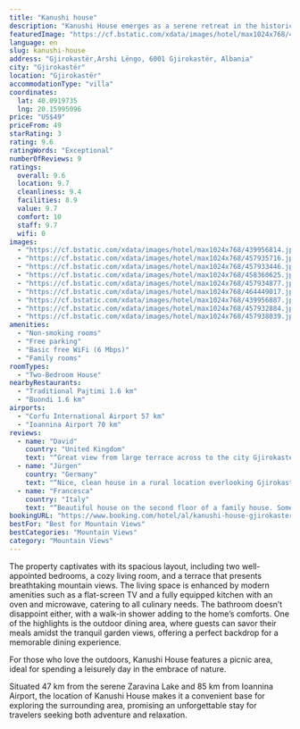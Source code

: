 ```yaml
---
title: "Kanushi house"
description: "Kanushi House emerges as a serene retreat in the historic heart of Gjirokastër, offering guests a unique blend of comfort and convenience with its air-conditioned accommodations that boast a private patio."
featuredImage: "https://cf.bstatic.com/xdata/images/hotel/max1024x768/439956814.jpg?k=52417ed56d67a7216ca3f0d95f96050af279c2f83fdc7fefa12ce3989d742a92&o=&hp=1"
language: en
slug: kanushi-house
address: "Gjirokastër,Arshi Lëngo, 6001 Gjirokastër, Albania"
city: "Gjirokastër"
location: "Gjirokastër"
accommodationType: "villa"
coordinates:
  lat: 40.0919735
  lng: 20.15995096
price: "US$49"
priceFrom: 49
starRating: 3
rating: 9.6
ratingWords: "Exceptional"
numberOfReviews: 9
ratings:
  overall: 9.6
  location: 9.7
  cleanliness: 9.4
  facilities: 8.9
  value: 9.7
  comfort: 10
  staff: 9.7
  wifi: 0
images:
  - "https://cf.bstatic.com/xdata/images/hotel/max1024x768/439956814.jpg?k=52417ed56d67a7216ca3f0d95f96050af279c2f83fdc7fefa12ce3989d742a92&o=&hp=1"
  - "https://cf.bstatic.com/xdata/images/hotel/max1024x768/457935716.jpg?k=7eb2f2d73839322fb58b6b0d7fe73fb63f24d96e9c92cf6ccf39f5f74ce86961&o=&hp=1"
  - "https://cf.bstatic.com/xdata/images/hotel/max1024x768/457933446.jpg?k=b7f726fac311c452d870c94486a59d384d07ca8d072a872753d491b04a6832a6&o=&hp=1"
  - "https://cf.bstatic.com/xdata/images/hotel/max1024x768/458360625.jpg?k=af39cb72485a8f2d5380c80763f1d5649dfaf24f3c503e10636f8e190cd7e83e&o=&hp=1"
  - "https://cf.bstatic.com/xdata/images/hotel/max1024x768/457934877.jpg?k=2a49773695f7ee267b72b68ea0ca0d4033bcb370e58ff9701cace286f5b0c7b6&o=&hp=1"
  - "https://cf.bstatic.com/xdata/images/hotel/max1024x768/464449017.jpg?k=158cd115b09bb09f1e3a63d09cedee601ead058dfba30b74b156cb622f44ecfd&o=&hp=1"
  - "https://cf.bstatic.com/xdata/images/hotel/max1024x768/439956887.jpg?k=bce2e4fde765e6daa9f763078fd81ea8adb1d7ad29217512a9ecd06ba39d18a3&o=&hp=1"
  - "https://cf.bstatic.com/xdata/images/hotel/max1024x768/457932884.jpg?k=5f3ed8b31f7df1b18cedf312891522e8c1a89e0f10c27e079df52cd3414d0969&o=&hp=1"
  - "https://cf.bstatic.com/xdata/images/hotel/max1024x768/457938039.jpg?k=4e420d544a94e002dd50fd9ed6e4852275fac8ddcacf1f039ba5d310992b542e&o=&hp=1"
amenities:
  - "Non-smoking rooms"
  - "Free parking"
  - "Basic free WiFi (6 Mbps)"
  - "Family rooms"
roomTypes:
  - "Two-Bedroom House"
nearbyRestaurants:
  - "Traditional Pajtimi 1.6 km"
  - "Buondi 1.6 km"
airports:
  - "Corfu International Airport 57 km"
  - "Ioannina Airport 70 km"
reviews:
  - name: "David"
    country: "United Kingdom"
    text: "“Great view from large terrace across to the city Gjirokaster, and very accommodating and friendly hosts, tv film channel in english and air con worked a dream in the bedroom. It’s like a farm home stay feel with the chicks in the main yard while...”"
  - name: "Jürgen"
    country: "Germany"
    text: "“Nice, clean house in a rural location overlooking Gjirokaster. Very friendly owners. The daughter speaks very good English and was reachable via WhatsApp during the day if you had questions. Just the right thing if you want to escape the hustle...”"
  - name: "Francesca"
    country: "Italy"
    text: "“Beautiful house on the second floor of a family house. Some misunderstandings about the price when we arrived, resolved quickly. Good but warm welcome, a little' far from the standard of other Albanian facilities.”"
bookingURL: "https://www.booking.com/hotel/al/kanushi-house-gjirokaster.en-gb.html?aid=8035640"
bestFor: "Best for Mountain Views"
bestCategories: "Mountain Views"
category: "Mountain Views"
---
```


The property captivates with its spacious layout, including two well-appointed bedrooms, a cozy living room, and a terrace that presents breathtaking mountain views. The living space is enhanced by modern amenities such as a flat-screen TV and a fully equipped kitchen with an oven and microwave, catering to all culinary needs. The bathroom doesn’t disappoint either, with a walk-in shower adding to the home’s comforts. One of the highlights is the outdoor dining area, where guests can savor their meals amidst the tranquil garden views, offering a perfect backdrop for a memorable dining experience.

For those who love the outdoors, Kanushi House features a picnic area, ideal for spending a leisurely day in the embrace of nature. 

Situated 47 km from the serene Zaravina Lake and 85 km from Ioannina Airport, the location of Kanushi House makes it a convenient base for exploring the surrounding area, promising an unforgettable stay for travelers seeking both adventure and relaxation.